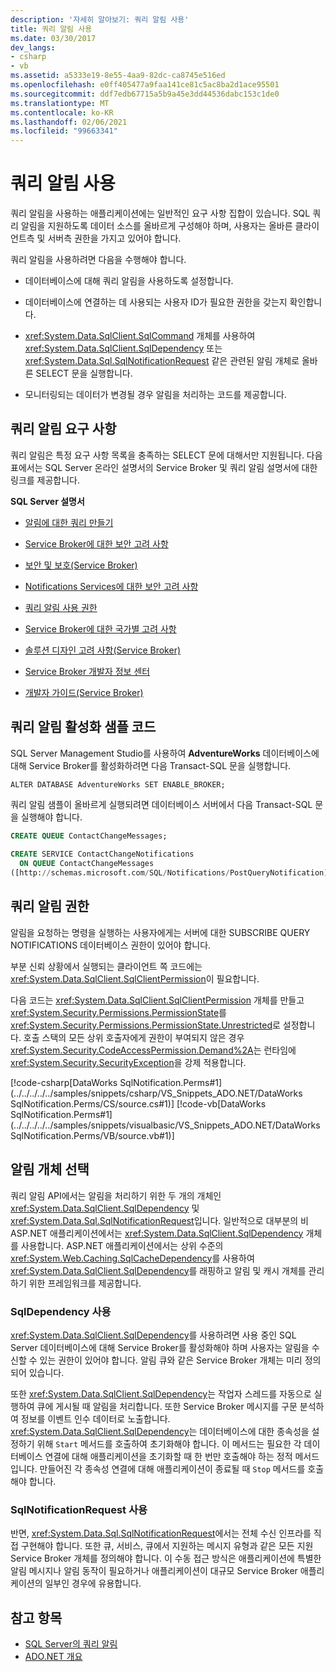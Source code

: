 ```yaml
---
description: '자세히 알아보기: 쿼리 알림 사용'
title: 쿼리 알림 사용
ms.date: 03/30/2017
dev_langs:
- csharp
- vb
ms.assetid: a5333e19-8e55-4aa9-82dc-ca8745e516ed
ms.openlocfilehash: e0ff405477a9faa141ce81c5ac8ba2d1ace95501
ms.sourcegitcommit: ddf7edb67715a5b9a45e3dd44536dabc153c1de0
ms.translationtype: MT
ms.contentlocale: ko-KR
ms.lasthandoff: 02/06/2021
ms.locfileid: "99663341"
---
```

# <a name="enabling-query-notifications"></a>쿼리 알림 사용

쿼리 알림을 사용하는 애플리케이션에는 일반적인 요구 사항 집합이 있습니다. SQL 쿼리 알림을 지원하도록 데이터 소스를 올바르게 구성해야 하며, 사용자는 올바른 클라이언트측 및 서버측 권한을 가지고 있어야 합니다.  
  
 쿼리 알림을 사용하려면 다음을 수행해야 합니다.  
  
- 데이터베이스에 대해 쿼리 알림을 사용하도록 설정합니다.  
  
- 데이터베이스에 연결하는 데 사용되는 사용자 ID가 필요한 권한을 갖는지 확인합니다.  
  
- <xref:System.Data.SqlClient.SqlCommand> 개체를 사용하여 <xref:System.Data.SqlClient.SqlDependency> 또는 <xref:System.Data.Sql.SqlNotificationRequest> 같은 관련된 알림 개체로 올바른 SELECT 문을 실행합니다.  
  
- 모니터링되는 데이터가 변경될 경우 알림을 처리하는 코드를 제공합니다.  
  
## <a name="query-notifications-requirements"></a>쿼리 알림 요구 사항  

 쿼리 알림은 특정 요구 사항 목록을 충족하는 SELECT 문에 대해서만 지원됩니다. 다음 표에서는 SQL Server 온라인 설명서의 Service Broker 및 쿼리 알림 설명서에 대한 링크를 제공합니다.  
  
 **SQL Server 설명서**  
  
- [알림에 대한 쿼리 만들기](/previous-versions/sql/sql-server-2008-r2/ms181122(v=sql.105))  
  
- [Service Broker에 대한 보안 고려 사항](/previous-versions/sql/sql-server-2005/ms166059(v=sql.90))  
  
- [보안 및 보호(Service Broker)](/previous-versions/sql/sql-server-2008-r2/bb522911(v=sql.105))  
  
- [Notifications Services에 대한 보안 고려 사항](/previous-versions/sql/sql-server-2005/ms172604(v=sql.90))  
  
- [쿼리 알림 사용 권한](/previous-versions/sql/sql-server-2008-r2/ms188311(v=sql.105))  
  
- [Service Broker에 대한 국가별 고려 사항](/previous-versions/sql/sql-server-2005/ms166028(v=sql.90))  
  
- [솔루션 디자인 고려 사항(Service Broker)](/previous-versions/sql/sql-server-2008-r2/bb522899(v=sql.105))  
  
- [Service Broker 개발자 정보 센터](/previous-versions/sql/sql-server-2008-r2/ms166100(v=sql.105))  
  
- [개발자 가이드(Service Broker)](/previous-versions/sql/sql-server-2008-r2/bb522908(v=sql.105))  
  
## <a name="enabling-query-notifications-to-run-sample-code"></a>쿼리 알림 활성화 샘플 코드  

 SQL Server Management Studio를 사용하여 **AdventureWorks** 데이터베이스에 대해 Service Broker를 활성화하려면 다음 Transact-SQL 문을 실행합니다.  
  
 `ALTER DATABASE AdventureWorks SET ENABLE_BROKER;`  
  
 쿼리 알림 샘플이 올바르게 실행되려면 데이터베이스 서버에서 다음 Transact-SQL 문을 실행해야 합니다.  
  
```sql
CREATE QUEUE ContactChangeMessages;  
  
CREATE SERVICE ContactChangeNotifications  
  ON QUEUE ContactChangeMessages  
([http://schemas.microsoft.com/SQL/Notifications/PostQueryNotification]);  
```  
  
## <a name="query-notifications-permissions"></a>쿼리 알림 권한  

 알림을 요청하는 명령을 실행하는 사용자에게는 서버에 대한 SUBSCRIBE QUERY NOTIFICATIONS 데이터베이스 권한이 있어야 합니다.  
  
 부분 신뢰 상황에서 실행되는 클라이언트 쪽 코드에는 <xref:System.Data.SqlClient.SqlClientPermission>이 필요합니다.  
  
 다음 코드는 <xref:System.Data.SqlClient.SqlClientPermission> 개체를 만들고 <xref:System.Security.Permissions.PermissionState>를 <xref:System.Security.Permissions.PermissionState.Unrestricted>로 설정합니다. 호출 스택의 모든 상위 호출자에게 권한이 부여되지 않은 경우 <xref:System.Security.CodeAccessPermission.Demand%2A>는 런타임에 <xref:System.Security.SecurityException>을 강제 적용합니다.  
  
 [!code-csharp[DataWorks SqlNotification.Perms#1](../../../../../samples/snippets/csharp/VS_Snippets_ADO.NET/DataWorks SqlNotification.Perms/CS/source.cs#1)]
 [!code-vb[DataWorks SqlNotification.Perms#1](../../../../../samples/snippets/visualbasic/VS_Snippets_ADO.NET/DataWorks SqlNotification.Perms/VB/source.vb#1)]  
  
## <a name="choosing-a-notification-object"></a>알림 개체 선택  

 쿼리 알림 API에서는 알림을 처리하기 위한 두 개의 개체인 <xref:System.Data.SqlClient.SqlDependency> 및 <xref:System.Data.Sql.SqlNotificationRequest>입니다. 일반적으로 대부분의 비 ASP.NET 애플리케이션에서는 <xref:System.Data.SqlClient.SqlDependency> 개체를 사용합니다. ASP.NET 애플리케이션에서는 상위 수준의 <xref:System.Web.Caching.SqlCacheDependency>를 사용하여 <xref:System.Data.SqlClient.SqlDependency>를 래핑하고 알림 및 캐시 개체를 관리하기 위한 프레임워크를 제공합니다.  
  
### <a name="using-sqldependency"></a>SqlDependency 사용  

 <xref:System.Data.SqlClient.SqlDependency>를 사용하려면 사용 중인 SQL Server 데이터베이스에 대해 Service Broker를 활성화해야 하며 사용자는 알림을 수신할 수 있는 권한이 있어야 합니다. 알림 큐와 같은 Service Broker 개체는 미리 정의되어 있습니다.  
  
 또한 <xref:System.Data.SqlClient.SqlDependency>는 작업자 스레드를 자동으로 실행하여 큐에 게시될 때 알림을 처리합니다. 또한 Service Broker 메시지를 구문 분석하여 정보를 이벤트 인수 데이터로 노출합니다. <xref:System.Data.SqlClient.SqlDependency>는 데이터베이스에 대한 종속성을 설정하기 위해 `Start` 메서드를 호출하여 초기화해야 합니다. 이 메서드는 필요한 각 데이터베이스 연결에 대해 애플리케이션을 초기화할 때 한 번만 호출해야 하는 정적 메서드입니다. 만들어진 각 종속성 연결에 대해 애플리케이션이 종료될 때 `Stop` 메서드를 호출해야 합니다.  
  
### <a name="using-sqlnotificationrequest"></a>SqlNotificationRequest 사용  

 반면, <xref:System.Data.Sql.SqlNotificationRequest>에서는 전체 수신 인프라를 직접 구현해야 합니다. 또한 큐, 서비스, 큐에서 지원하는 메시지 유형과 같은 모든 지원 Service Broker 개체를 정의해야 합니다. 이 수동 접근 방식은 애플리케이션에 특별한 알림 메시지나 알림 동작이 필요하거나 애플리케이션이 대규모 Service Broker 애플리케이션의 일부인 경우에 유용합니다.  
  
## <a name="see-also"></a>참고 항목

- [SQL Server의 쿼리 알림](query-notifications-in-sql-server.md)
- [ADO.NET 개요](../ado-net-overview.md)
